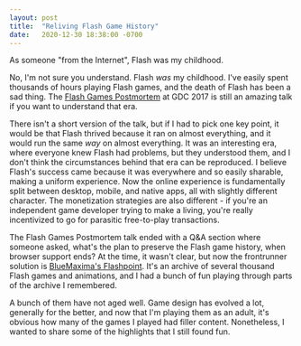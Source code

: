 ```yaml
---
layout: post
title:  "Reliving Flash Game History"
date:   2020-12-30 18:38:00 -0700
---
```


As someone "from the Internet", Flash was my childhood.

No, I'm not sure you understand. Flash *was* my childhood. I've easily spent thousands of
hours playing Flash games, and the death of Flash has been a sad thing. The
[Flash Games Postmortem](https://www.youtube.com/watch?v=65crLKNQR0E) at GDC 2017 is still
an amazing talk if you want to understand that era.

There isn't a short version of the talk, but if I had to pick one key point, it would be that
Flash thrived because it ran on almost everything, and it would run the same *way* on almost
everything. It was an interesting era, where everyone knew Flash had problems, but they
understood them, and I don't think the circumstances behind that era can be reproduced.
I believe Flash's success came because it was everywhere and so easily sharable, making a
uniform experience. Now the online experience is fundamentally split between desktop, mobile,
and native apps, all with slightly different character. The monetization strategies are also
different - if you're an independent game developer trying to make a living, you're really
incentivized to go for parasitic free-to-play transactions.

The Flash Games Postmortem talk ended with a Q&A section where someone asked, what's the plan
to preserve the Flash game history, when browser support ends? At the time, it wasn't clear,
but now the frontrunner solution is [BlueMaxima's Flashpoint](https://bluemaxima.org/flashpoint/).
It's an archive of several thousand Flash games and animations, and I had a bunch of fun playing
through parts of the archive I remembered.

A bunch of them have not aged well. Game design has evolved a lot, generally for the better,
and now that I'm playing them as an adult, it's obvious how many of the games I played had filler
content. Nonetheless, I wanted to share some of the highlights that I still found fun.
